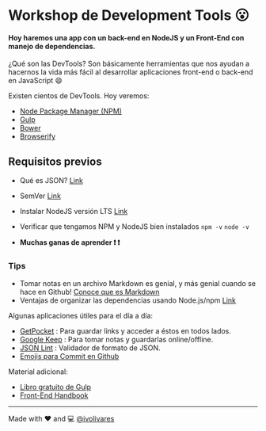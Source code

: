 # Workshop de Development Tools :open_mouth:

#### Hoy haremos una app con un back-end en NodeJS y un Front-End con manejo de dependencias.

¿Qué son las DevTools? Son básicamente herramientas que nos ayudan a hacernos la vida más fácil al desarrollar aplicaciones front-end o back-end en JavaScript :smile:

Existen cientos de DevTools. Hoy veremos:

- [Node Package Manager (NPM)](NPM.md)
- [Gulp](Gulp.md)
- [Bower](Bower.md)
- [Browserify](Browserify.md)

## Requisitos previos

- Qué es JSON? [Link](http://www.json.org/json-es.html)
- SemVer [Link](http://semver.org/lang/es/)
- Instalar NodeJS versión LTS [Link](https://nodejs.org/en/)
- Verificar que tengamos NPM y NodeJS bien instalados
  `npm -v`
  `node -v`

- **Muchas ganas de aprender :exclamation: :exclamation:**

### Tips

- Tomar notas en un archivo Markdown es genial, y más genial cuando se hace en Github! [Conoce que es Markdown](http://markdown.es/)
- Ventajas de organizar las dependencias usando Node.js/npm [Link](http://es.stackoverflow.com/a/4175)

Algunas aplicaciones útiles para el día a día:

- [GetPocket](https://getpocket.com/a/queue/) : Para guardar links y acceder a éstos en todos lados.
- [Google Keep](https://google.com/keep) : Para tomar notas y guardarlas online/offline.
- [JSON Lint](http://jsonlint.com/) : Validador de formato de JSON.
- [Emojis para Commit en Github](http://www.emoji-cheat-sheet.com/)

Material adicional:

- [Libro gratuito de Gulp](https://www.syncfusion.com/resources/techportal/details/ebooks/Gulp_Succinctly)
- [Front-End Handbook](http://www.frontendhandbook.com/)


------------------

Made with :heart: and :computer:
[@ivolivares](https://github.com/ivolivares)
